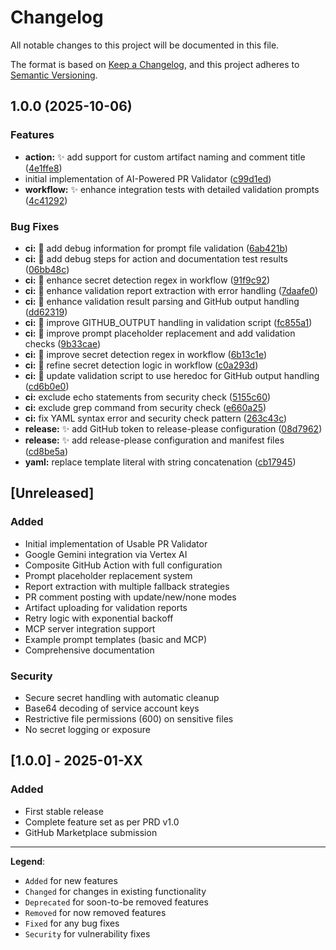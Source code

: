 # Changelog

All notable changes to this project will be documented in this file.

The format is based on [Keep a Changelog](https://keepachangelog.com/en/1.0.0/),
and this project adheres to [Semantic Versioning](https://semver.org/spec/v2.0.0.html).

## 1.0.0 (2025-10-06)


### Features

* **action:** :sparkles: add support for custom artifact naming and comment title ([4e1ffe8](https://github.com/flowcore-io/usable-pr-validator/commit/4e1ffe8c78aa82349790092bb50171c9ab337f92))
* initial implementation of AI-Powered PR Validator ([c99d1ed](https://github.com/flowcore-io/usable-pr-validator/commit/c99d1eddf4cdfaf5612f4363772ef70510e59003))
* **workflow:** :sparkles: enhance integration tests with detailed validation prompts ([4c41292](https://github.com/flowcore-io/usable-pr-validator/commit/4c412927f672c081508f8221c2dce7cd28e158f5))


### Bug Fixes

* **ci:** :bug: add debug information for prompt file validation ([6ab421b](https://github.com/flowcore-io/usable-pr-validator/commit/6ab421b0a7f4d61960f5d24fedcd26f992f4f5d2))
* **ci:** :bug: add debug steps for action and documentation test results ([06bb48c](https://github.com/flowcore-io/usable-pr-validator/commit/06bb48c21155ee04e146d5ef326a5094d7d2df32))
* **ci:** :bug: enhance secret detection regex in workflow ([91f9c92](https://github.com/flowcore-io/usable-pr-validator/commit/91f9c923c19409ba18e791765f0d55e2bee65727))
* **ci:** :bug: enhance validation report extraction with error handling ([7daafe0](https://github.com/flowcore-io/usable-pr-validator/commit/7daafe003d278692cb4394bf55e96f4bb4bd268c))
* **ci:** :bug: enhance validation result parsing and GitHub output handling ([dd62319](https://github.com/flowcore-io/usable-pr-validator/commit/dd62319669371af57d0e47a2829da71362f47fc5))
* **ci:** :bug: improve GITHUB_OUTPUT handling in validation script ([fc855a1](https://github.com/flowcore-io/usable-pr-validator/commit/fc855a135900b5dc6db78d3de6adad10ee8fb45f))
* **ci:** :bug: improve prompt placeholder replacement and add validation checks ([9b33cae](https://github.com/flowcore-io/usable-pr-validator/commit/9b33cae1335f2c65b6295a3a749b030df0a8291e))
* **ci:** :bug: improve secret detection regex in workflow ([6b13c1e](https://github.com/flowcore-io/usable-pr-validator/commit/6b13c1e0c697b1477f659d907d986fd45551f945))
* **ci:** :bug: refine secret detection logic in workflow ([c0a293d](https://github.com/flowcore-io/usable-pr-validator/commit/c0a293db3426a9ee4e12a8dc6bffc523318dcddb))
* **ci:** :bug: update validation script to use heredoc for GitHub output handling ([cd6b0e0](https://github.com/flowcore-io/usable-pr-validator/commit/cd6b0e0f1fc5daf1926238b96d2f36317c9513ab))
* **ci:** exclude echo statements from security check ([5155c60](https://github.com/flowcore-io/usable-pr-validator/commit/5155c6047c097839302a241b1abe0446371ced56))
* **ci:** exclude grep command from security check ([e660a25](https://github.com/flowcore-io/usable-pr-validator/commit/e660a2597e4b4002c10983e8e8487d6b5df53a57))
* **ci:** fix YAML syntax error and security check pattern ([263c43c](https://github.com/flowcore-io/usable-pr-validator/commit/263c43cef55e34e12dbf44c9f1bb8779222b406c))
* **release:** :sparkles: add GitHub token to release-please configuration ([08d7962](https://github.com/flowcore-io/usable-pr-validator/commit/08d79621078ec560b48c7358f87029af19483833))
* **release:** :sparkles: add release-please configuration and manifest files ([cd8be5a](https://github.com/flowcore-io/usable-pr-validator/commit/cd8be5a69df9b5a8519f549dc2ddf444f4c6b683))
* **yaml:** replace template literal with string concatenation ([cb17945](https://github.com/flowcore-io/usable-pr-validator/commit/cb1794568a7436d480bd9fcb45bd32652e6271f8))

## [Unreleased]

### Added
- Initial implementation of Usable PR Validator
- Google Gemini integration via Vertex AI
- Composite GitHub Action with full configuration
- Prompt placeholder replacement system
- Report extraction with multiple fallback strategies
- PR comment posting with update/new/none modes
- Artifact uploading for validation reports
- Retry logic with exponential backoff
- MCP server integration support
- Example prompt templates (basic and MCP)
- Comprehensive documentation

### Security
- Secure secret handling with automatic cleanup
- Base64 decoding of service account keys
- Restrictive file permissions (600) on sensitive files
- No secret logging or exposure

## [1.0.0] - 2025-01-XX

### Added
- First stable release
- Complete feature set as per PRD v1.0
- GitHub Marketplace submission

---

**Legend**:
- `Added` for new features
- `Changed` for changes in existing functionality
- `Deprecated` for soon-to-be removed features
- `Removed` for now removed features
- `Fixed` for any bug fixes
- `Security` for vulnerability fixes
